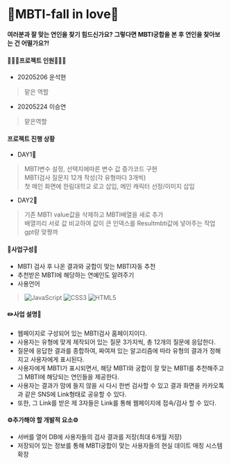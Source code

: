 # 💑MBTI-fall in love💑
__여러분과 잘 맞는 연인을 찾기 힘드신가요? 그렇다면 MBTI궁합을 본 후 연인을 찾아보는 건 어떨가요?!__

#### 🧑‍🤝‍🧑프로젝트 인원🧑‍🤝‍🧑
* 20205206 운석현
> 맡은 역할 
* 20205224 이승연
> 맡은역할

#### 프로젝트 진행 상황
* DAY1📆<br>
> MBTI변수 설정, 선택지에따른 변수 값 증가코드 구현<br>
> MBTI검사 질문지 12개 작성(각 유형마다 3개씩)<br>
> 첫 메인 화면에 한림대학교 로고 삽입, 메인 캐릭터 선정/이미지 삽입<br>
* DAY2📆<br>
> 기존 MBTI value값을 삭제하고 MBTI배열을 새로 추가<br>
> 배열끼리 서로 값 비교하여 값이 큰 인덱스를 Resultmbti값에 넣어주는 작업<br>
> gpt랑 맞짱까
#### 📓사업구성📓
* MBTI 검사 후 나온 결과와 궁합이 맞는 MBTI자동 추천</br>
* 추천받은 MBTI에 해당하는 연예인도 알려주기</br>
* 사용언어
> ![JavaScript](https://img.shields.io/badge/javascript-%23323330.svg?style=for-the-badge&logo=javascript&logoColor=%23F7DF1E)
> ![CSS3](https://img.shields.io/badge/css3-%231572B6.svg?style=for-the-badge&logo=css3&logoColor=white)
> ![HTML5](https://img.shields.io/badge/html5-%23E34F26.svg?style=for-the-badge&logo=html5&logoColor=white)

#### ✏️사업 설명📝
  * 웹페이지로 구성되어 있는 MBTI검사 홈페이지이다. 
  * 사용자는 유형에 맞게 제작되어 있는 질문 3가지씩, 총 12개의 질문에 응답한다.
  * 질문에 응답한 결과를 종합하여, 짜여져 있는 알고리즘에 따라 유형의 결과가 정해지고 사용자에게 표시된다.
  * 사용자에게 MBTI가 표시되면서, 해당 MBTI와 궁합이 잘 맞는 MBTI를 추천해주고 그 MBTI에 해당되는 연인들을 제공한다.
  * 사용자는 결과가 맘에 들지 않을 시 다시 한번 검사할 수 있고 결과 화면을 카카오톡과 같은 SNS에 Link형태로 공유할 수 있다.
  * 또한, 그 Link를 받은 제 3자들은 Link를 통해 웹페이지에 접속/검사 할 수 있다.

#### ⚙️추가해야 할 개발적 요소⚙️
* 서버를 열어 DB에 사용자들의 검사 결과를 저장(최대 6개월 저장)
* 저장되어 있는 정보를 통해 MBTI궁합이 맞는 사용자들의 현실 데이트 매칭 시스템 확장
